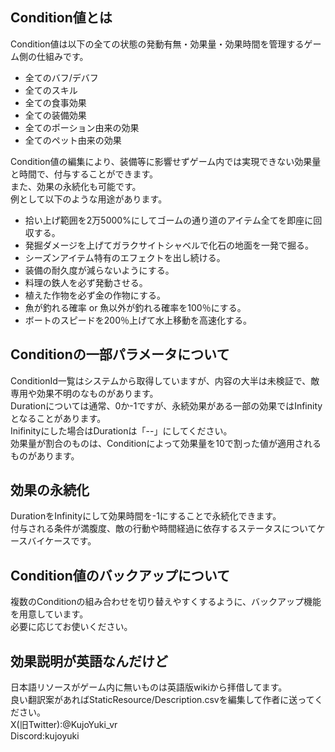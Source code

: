 ## Condition値とは

Condition値は以下の全ての状態の発動有無・効果量・効果時間を管理するゲーム側の仕組みです。  

- 全てのバフ/デバフ
- 全てのスキル
- 全ての食事効果
- 全ての装備効果
- 全てのポーション由来の効果
- 全てのペット由来の効果

Condition値の編集により、装備等に影響せずゲーム内では実現できない効果量と時間で、付与することができます。  
また、効果の永続化も可能です。  
例として以下のような用途があります。  

- 拾い上げ範囲を2万5000%にしてゴームの通り道のアイテム全てを即座に回収する。
- 発掘ダメージを上げてガラクサイトシャベルで化石の地面を一発で掘る。
- シーズンアイテム特有のエフェクトを出し続ける。
- 装備の耐久度が減らないようにする。
- 料理の鉄人を必ず発動させる。
- 植えた作物を必ず金の作物にする。
- 魚が釣れる確率 or 魚以外が釣れる確率を100％にする。
- ボートのスピードを200％上げて水上移動を高速化する。

## Conditionの一部パラメータについて

ConditionId一覧はシステムから取得していますが、内容の大半は未検証で、敵専用や効果不明のなものがあります。  
Durationについては通常、0か-1ですが、永続効果がある一部の効果ではInfinityとなることがあります。  
Inifinityにした場合はDurationは「--」にしてください。  
効果量が割合のものは、Conditionによって効果量を10で割った値が適用されるものがあります。

## 効果の永続化

DurationをInfinityにして効果時間を-1にすることで永続化できます。  
付与される条件が満腹度、敵の行動や時間経過に依存するステータスについてケースバイケースです。

## Condition値のバックアップについて

複数のConditionの組み合わせを切り替えやすくするように、バックアップ機能を用意しています。  
必要に応じてお使いください。  

## 効果説明が英語なんだけど

日本語リソースがゲーム内に無いものは英語版wikiから拝借してます。  
良い翻訳案があればStaticResource/Description.csvを編集して作者に送ってください。  
X(旧Twitter):@KujoYuki_vr  
Discord:kujoyuki